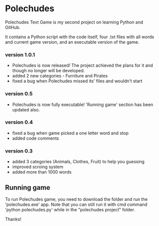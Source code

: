 # Polechudes
Polechudes Text Game is my second project on learning Python and GitHub.

It contains a Python script with the code itself, four .txt files with all words and current game version, and an executable version of the game.

### version 1.0.1
- Polechudes is now released! The project achieved the plans for it and though no longer will be developed.
- added 2 new categories - Furniture and Pirates
- fixed a bug when Polechudes missed its' files and wouldn't start

### version 0.5
- Polechudes is now fully executable! 'Running game' section has been updated also.

### version 0.4
- fixed a bug when game picked a one letter word and stop
- added code comments

### version 0.3
- added 3 categories (Animals, Clothes, Fruit) to help you guessing
- improved scroing system
- added more than 1000 words

## Running game
To run Polechudes game, you need to download the folder and run the 'polechudes.exe' app. Note that you can still run it with cmd command 'python polechudes.py' while in the "polechudes project" folder.

Thanks!
